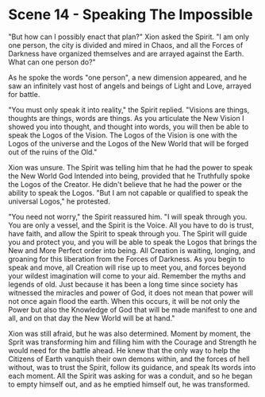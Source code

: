 # Scene 14 - Speaking The Impossible

"But how can I possibly enact that plan?" Xion asked the Spirit. "I am only one person, the city is divided and mired in Chaos, and all the Forces of Darkness have organized themselves and are arrayed against the Earth. What can one person do?"

As he spoke the words "one person", a new dimension appeared, and he saw an infinitely vast host of angels and beings of Light and Love, arrayed for battle. 

"You must only speak it into reality," the Spirit replied. "Visions are things, thoughts are things, words are things. As you articulate the New Vision I showed you into thought, and thought into words, you will then be able to speak the Logos of the Vision. The Logos of the Vision is one with the Logos of the universe and the Logos of the New World that will be forged out of the ruins of the Old."

Xion was unsure. The Spirit was telling him that he had the power to speak the New World God Intended into being, provided that he Truthfully spoke the Logos of the Creator. He didn't believe that he had the power or the ability to speak the Logos. "But I am not capable or qualified to speak the universal Logos," he protested.

"You need not worry," the Spirit reassured him. "I will speak through you. You are only a vessel, and the Spirit is the Voice. All you have to do is trust, have faith, and allow the Spirit to speak through you. The Spirit will guide you and protect you, and you will be able to speak the Logos that brings the New and More Perfect order into being. All Creation is waiting, longing, and groaning for this liberation from the Forces of Darkness. As you begin to speak and move, all Creation will rise up to meet you, and forces beyond your wildest imagination will come to your aid. Remember the myths and legends of old. Just because it has been a long time since society has witnessed the miracles and power of God, it does not mean that power will not once again flood the earth. When this occurs, it will be not only the Power but also the Knowledge of God that will be made manifest to one and all, and on that day the New World will be at hand."
  
Xion was still afraid, but he was also determined. Moment by moment, the Sprit was transforming him and filling him with the Courage and Strength he would need for the battle ahead. He knew that the only way to help the Citizens of Earth vanquish their own demons within, and the forces of hell without, was to trust the Spirit, follow its guidance, and speak Its words into each moment. All the Spirit was asking for was a conduit, and so he began to empty himself out, and as he emptied himself out, he was transformed. 